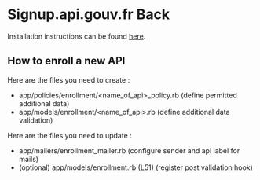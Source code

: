 # Signup.api.gouv.fr Back

Installation instructions can be found [here](https://gitlab.incubateur.net/beta.gouv.fr/api-particulier-ansible).

## How to enroll a new API

Here are the files you need to create :
- app/policies/enrollment/<name_of_api>_policy.rb (define permitted additional data)
- app/models/enrollment/<name_of_api>.rb (define additional data validation)

Here are the files you need to update :
- app/mailers/enrollment_mailer.rb (configure sender and api label for mails)
- (optional) app/models/enrollment.rb (L51) (register post validation hook)
